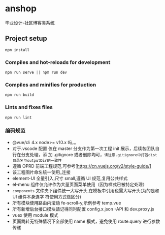# anshop

毕业设计-社区博客类系统

## Project setup

```
npm install
```

### Compiles and hot-reloads for development

```
npm run serve || npm run dev
```

### Compiles and minifies for production

```
npm run build
```

### Lints and fixes files

```
npm run lint
```

### 编码规范

- @vue/cli 4.x node>= v10.x  吗，。
- 对于.vscode 配置 仅在 master 分支作为第一次工程 init 展示，后续各团队自行在分支处理，添
  加 .gitignore 或者删除均可，`请注意.gitignore中打包dist目录名与outputDir的一致性`
- 遵循 OPRD 前端工程规范,可参考[https://cn.vuejs.org/v2/style-guide/]
- 该工程图片命名统一使用\_连接
- element-UI 全量引入,尺寸 small,遵循 UI 规范,复用公共样式
- el-menu 组件仅允许作为大量页面菜单使用（因为样式已被特定处理）
- `components` 文件夹下组件统一大写开头,在模板中引用也需大写开头(为的是和 UI 组件本身连字
  符使用方式做区分)
- 所有模块使用路由内滚动 fe-scroll-y,示例参考 temp.vue
- 所有新增后台接口模块请记得同时配置 config.x.json -API 和 dev.proxy.js
- vuex 使用 module 模式
- 页面跳转无特殊情况下全部使用 name 模式，避免使用 route.query 进行参数传递

